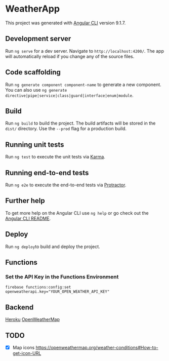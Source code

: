 # WeatherApp

This project was generated with [Angular CLI](https://github.com/angular/angular-cli) version 9.1.7.

## Development server

Run `ng serve` for a dev server. Navigate to `http://localhost:4200/`. The app will automatically reload if you change any of the source files.

## Code scaffolding

Run `ng generate component component-name` to generate a new component. You can also use `ng generate directive|pipe|service|class|guard|interface|enum|module`.

## Build

Run `ng build` to build the project. The build artifacts will be stored in the `dist/` directory. Use the `--prod` flag for a production build.

## Running unit tests

Run `ng test` to execute the unit tests via [Karma](https://karma-runner.github.io).

## Running end-to-end tests

Run `ng e2e` to execute the end-to-end tests via [Protractor](http://www.protractortest.org/).

## Further help

To get more help on the Angular CLI use `ng help` or go check out the [Angular CLI README](https://github.com/angular/angular-cli/blob/master/README.md).

## Deploy

Run `ng deploy`to build and deploy the project.

## Functions

### Set the API Key in the Functions Environment

`firebase functions:config:set openweatherapi.key="YOUR_OPEN_WEATHER_API_KEY"`

## Backend

[Heroku](https://dashboard.heroku.com/apps)
[OpenWeatherMap](https://home.openweathermap.org/)


## TODO
- [X] Map icons https://openweathermap.org/weather-conditions#How-to-get-icon-URL
